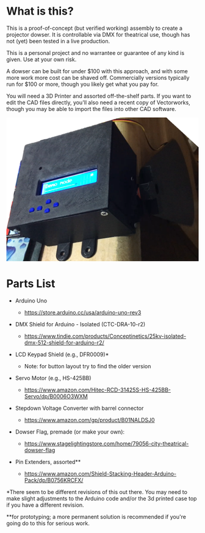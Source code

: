 
# What is this?

This is a proof-of-concept (but verified working) assembly
to create a projector dowser. It is controllable via DMX for
theatrical use, though has not (yet) been tested in a live
production.

This is a personal project and no warrantee or guarantee of any
kind is given. Use at your own risk.

A dowser can be built for under $100 with this approach, and
with some more work more cost can be shaved off. Commercially
versions typically run for $100 or more, though you likely
get what you pay for.

You will need a 3D Printer and assorted off-the-shelf parts. If you
want to edit the CAD files directly, you'll also need a recent copy
of Vectorworks, though you may be able to import the files into
other CAD software.

![Photo](https://github.com/southeringtonp/projector-dowser/blob/master/Photos/Dowser.png)



# Parts List

- Arduino Uno
  - https://store.arduino.cc/usa/arduino-uno-rev3

- DMX Shield for Arduino - Isolated (CTC-DRA-10-r2)
  - https://www.tindie.com/products/Conceptinetics/25kv-isolated-dmx-512-shield-for-arduino-r2/

- LCD Keypad Shield (e.g., DFR0009)*
  - Note: for button layout try to find the older version

- Servo Motor (e.g., HS-425BB)
  - https://www.amazon.com/Hitec-RCD-31425S-HS-425BB-Servo/dp/B0006O3WXM

- Stepdown Voltage Converter with barrel connector
  - https://www.amazon.com/gp/product/B01NALDSJ0

- Dowser Flag, premade (or make your own):
  - https://www.stagelightingstore.com/home/79056-city-theatrical-dowser-flag
  
- Pin Extenders, assorted**
  - https://www.amazon.com/Shield-Stacking-Header-Arduino-Pack/dp/B0756KRCFX/



*There seem to be different revisions of this out there. You may need to make
slight adjustments to the Arduino code and/or the 3d printed case top if you
have a different revision.

**for prototyping; a more permanent solution is recommended if you're going do to
this for serious work.
